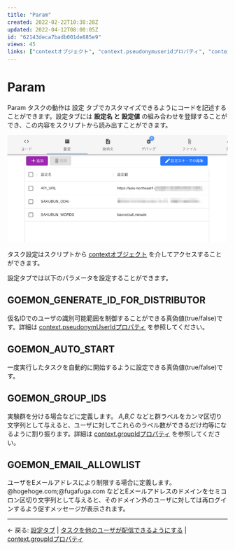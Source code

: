 ```yaml
---
title: "Param"
created: 2022-02-22T10:38:28Z
updated: 2022-04-12T08:00:05Z
id: "62143deca7badb001de885e9"
views: 45
links: ["contextオブジェクト", "context.pseudonymuseridプロパティ", "context.groupidプロパティ"]
---
```


# Param

Param
タスクの動作は 設定 タブでカスタマイズできるようにコードを記述することができます。設定タブには **設定名 と 設定値** の組み合わせを登録することができ、この内容をスクリプトから読み出すことができます。

![](images/62144094f85f1a001d1df588.png)

タスク設定はスクリプトから [contextオブジェクト](contextオブジェクト.md) を介してアクセスすることができます。

設定タブでは以下のパラメータを設定することができます。

## GOEMON_GENERATE_ID_FOR_DISTRIBUTOR

仮名IDでのユーザの識別可能範囲を制御することができる真偽値(true/false)です。詳細は [context.pseudonymUserIdプロパティ](context.pseudonymUserIdプロパティ.md) を参照してください。

## GOEMON_AUTO_START

一度実行したタスクを自動的に開始するように設定できる真偽値(true/false)です。

## GOEMON_GROUP_IDS

実験群を分ける場合などに定義します。 *A,B,C* などと群ラベルをカンマ区切り文字列として与えると、ユーザに対してこれらのラベル数ができるだけ均等になるように割り振ります。詳細は [context.groupIdプロパティ](context.groupIdプロパティ.md) を参照してください。

## GOEMON_EMAIL_ALLOWLIST

ユーザをEメールアドレスにより制限する場合に定義します。@hogehoge.com;@fugafuga.com などとEメールアドレスのドメインをセミコロン区切り文字列として与えると、そのドメイン外のユーザに対しては再ログインするよう促すメッセージが表示されます。


---

← 戻る: [設定タブ](設定タブ.md) | [タスクを他のユーザが配信できるようにする](タスクを他のユーザが配信できるようにする.md) | [context.groupIdプロパティ](context.groupIdプロパティ.md)